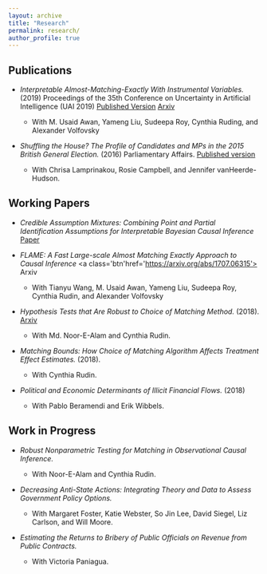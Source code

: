 ```yaml
---
layout: archive
title: "Research"
permalink: research/
author_profile: true
---
```


## Publications
* _Interpretable Almost-Matching-Exactly With Instrumental Variables._ (2019) Proceedings of the 35th Conference on Uncertainty in Artificial Intelligence (UAI 2019) <a class='btn' href='http://auai.org/uai2019/proceedings/papers/410.pdf'> Published Version</a> <a class='btn' href='https://arxiv.org/abs/1906.11658'> Arxiv </a>
    * With M. Usaid Awan, Yameng Liu, Sudeepa Roy, Cynthia Ruding, and Alexander Volfovsky

* _Shuffling the House? The Profile of Candidates and MPs in the 2015 British General Election._ (2016) Parliamentary Affairs. <a class="btn" href="https://doi.org/10.1093/pa/gsw030"> Published version</a>
    * With Chrisa Lamprinakou, Rosie Campbell, and Jennifer vanHeerde-Hudson. 

## Working Papers
* _Credible Assumption Mixtures: Combining Point and Partial Identification Assumptions for Interpretable Bayesian Causal Inference_ <a class='btn' href='/files/cam_paper.pdf'> Paper </a>

* _FLAME: A Fast Large-scale Almost Matching Exactly Approach to Causal Inference_ <a class='btn'href='https://arxiv.org/abs/1707.06315'> Arxiv </a>
    * With Tianyu Wang, M. Usaid Awan, Yameng Liu, Sudeepa Roy, Cynthia Rudin, and Alexander Volfovsky

* _Hypothesis Tests that Are Robust to Choice of Matching Method._ (2018). <a class="btn" href="https://arxiv.org/abs/1812.02227"> Arxiv </a>
   * With Md. Noor-E-Alam and  Cynthia Rudin.

* _Matching Bounds: How Choice of Matching Algorithm Affects Treatment Effect Estimates._ (2018). 
    * With Cynthia Rudin.

* _Political and Economic Determinants of Illicit Financial Flows._ (2018) 
    * With Pablo Beramendi and Erik Wibbels.

## Work in Progress

* _Robust Nonparametric Testing for Matching in Observational Causal Inference._ 
    * With Noor-E-Alam and Cynthia Rudin.

* _Decreasing Anti-State Actions: Integrating Theory and Data to Assess Government Policy Options._ 
    * With Margaret Foster, Katie Webster, So Jin Lee, David Siegel, Liz Carlson, and Will Moore.

* _Estimating the Returns to Bribery of Public Officials on Revenue from Public Contracts._ 
    * With Victoria Paniagua.
